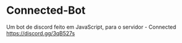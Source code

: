 # Connected-Bot
Um bot de discord feito em JavaScript, para o servidor - Connected https://discord.gg/3qB527s
